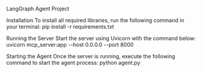 LangGraph Agent Project

Installation
To install all required libraries, run the following command in your terminal:
pip install -r requirements.txt

Running the Server
Start the server using Uvicorn with the command below:
uvicorn mcp_server:app --host 0.0.0.0 --port 8000

Starting the Agent
Once the server is running, execute the following command to start the agent process:
python agent.py
